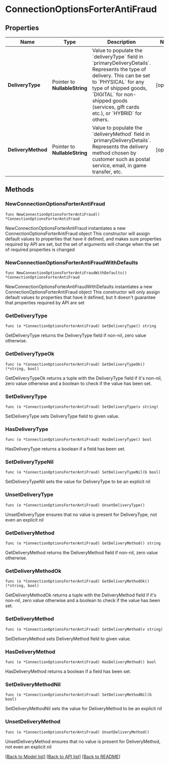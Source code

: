 # ConnectionOptionsForterAntiFraud

## Properties

Name | Type | Description | Notes
------------ | ------------- | ------------- | -------------
**DeliveryType** | Pointer to **NullableString** | Value to populate the &#x60;deliveryType&#x60; field in &#x60;primaryDeliveryDetails&#x60;.  Represents the type of delivery. This can be set to &#x60;PHYSICAL&#x60; for any type of shipped goods, &#x60;DIGITAL&#x60; for non-shipped goods (services, gift cards etc.), or &#x60;HYBRID&#x60; for others. | [optional] 
**DeliveryMethod** | Pointer to **NullableString** | Value to populate the &#x60;deliveryMethod&#x60; field in &#x60;primaryDeliveryDetails&#x60;.  Represents the delivery method chosen by customer such as postal service, email, in game transfer, etc. | [optional] 

## Methods

### NewConnectionOptionsForterAntiFraud

`func NewConnectionOptionsForterAntiFraud() *ConnectionOptionsForterAntiFraud`

NewConnectionOptionsForterAntiFraud instantiates a new ConnectionOptionsForterAntiFraud object
This constructor will assign default values to properties that have it defined,
and makes sure properties required by API are set, but the set of arguments
will change when the set of required properties is changed

### NewConnectionOptionsForterAntiFraudWithDefaults

`func NewConnectionOptionsForterAntiFraudWithDefaults() *ConnectionOptionsForterAntiFraud`

NewConnectionOptionsForterAntiFraudWithDefaults instantiates a new ConnectionOptionsForterAntiFraud object
This constructor will only assign default values to properties that have it defined,
but it doesn't guarantee that properties required by API are set

### GetDeliveryType

`func (o *ConnectionOptionsForterAntiFraud) GetDeliveryType() string`

GetDeliveryType returns the DeliveryType field if non-nil, zero value otherwise.

### GetDeliveryTypeOk

`func (o *ConnectionOptionsForterAntiFraud) GetDeliveryTypeOk() (*string, bool)`

GetDeliveryTypeOk returns a tuple with the DeliveryType field if it's non-nil, zero value otherwise
and a boolean to check if the value has been set.

### SetDeliveryType

`func (o *ConnectionOptionsForterAntiFraud) SetDeliveryType(v string)`

SetDeliveryType sets DeliveryType field to given value.

### HasDeliveryType

`func (o *ConnectionOptionsForterAntiFraud) HasDeliveryType() bool`

HasDeliveryType returns a boolean if a field has been set.

### SetDeliveryTypeNil

`func (o *ConnectionOptionsForterAntiFraud) SetDeliveryTypeNil(b bool)`

 SetDeliveryTypeNil sets the value for DeliveryType to be an explicit nil

### UnsetDeliveryType
`func (o *ConnectionOptionsForterAntiFraud) UnsetDeliveryType()`

UnsetDeliveryType ensures that no value is present for DeliveryType, not even an explicit nil
### GetDeliveryMethod

`func (o *ConnectionOptionsForterAntiFraud) GetDeliveryMethod() string`

GetDeliveryMethod returns the DeliveryMethod field if non-nil, zero value otherwise.

### GetDeliveryMethodOk

`func (o *ConnectionOptionsForterAntiFraud) GetDeliveryMethodOk() (*string, bool)`

GetDeliveryMethodOk returns a tuple with the DeliveryMethod field if it's non-nil, zero value otherwise
and a boolean to check if the value has been set.

### SetDeliveryMethod

`func (o *ConnectionOptionsForterAntiFraud) SetDeliveryMethod(v string)`

SetDeliveryMethod sets DeliveryMethod field to given value.

### HasDeliveryMethod

`func (o *ConnectionOptionsForterAntiFraud) HasDeliveryMethod() bool`

HasDeliveryMethod returns a boolean if a field has been set.

### SetDeliveryMethodNil

`func (o *ConnectionOptionsForterAntiFraud) SetDeliveryMethodNil(b bool)`

 SetDeliveryMethodNil sets the value for DeliveryMethod to be an explicit nil

### UnsetDeliveryMethod
`func (o *ConnectionOptionsForterAntiFraud) UnsetDeliveryMethod()`

UnsetDeliveryMethod ensures that no value is present for DeliveryMethod, not even an explicit nil

[[Back to Model list]](../README.md#documentation-for-models) [[Back to API list]](../README.md#documentation-for-api-endpoints) [[Back to README]](../README.md)



